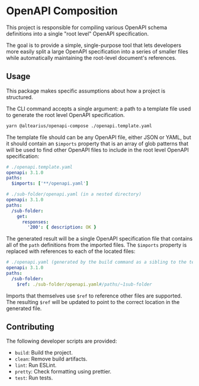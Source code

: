# OpenAPI Composition

This project is responsible for compiling various OpenAPI schema definitions
into a single "root level" OpenAPI specification.

The goal is to provide a simple, single-purpose tool that lets developers
more easily split a large OpenAPI specification into a series of smaller
files while automatically maintaining the root-level document's references.

## Usage

This package makes specific assumptions about how a project is structured.

The CLI command accepts a single argument: a path to a template file used to
generate the root level OpenAPI specification.

```sh
yarn @altearius/openapi-compose ./openapi.template.yaml
```

The template file should can be any OpenAPI file, either JSON or YAML, but it
should contain an `$imports` property that is an array of glob patterns that
will be used to find other OpenAPI files to include in the root level
OpenAPI specification:

```yaml
# ./openapi.template.yaml
openapi: 3.1.0
paths:
  $imports: ['**/openapi.yaml']

# ./sub-folder/openapi.yaml (in a nested directory)
openapi: 3.1.0
paths:
  /sub-folder:
    get:
      responses:
        '200': { description: OK }
```

The generated result will be a single OpenAPI specification file that contains
all of the `path` definitions from the imported files. The `$imports` property
is replaced with references to each of the located files:

```yaml
# ./openapi.yaml (generated by the build command as a sibling to the template)
openapi: 3.1.0
paths:
  /sub-folder:
    $ref: ./sub-folder/openapi.yaml#/paths/~1sub-folder
```

Imports that themselves use `$ref` to reference other files are supported. The
resulting `$ref` will be updated to point to the correct location in the
generated file.

## Contributing

The following developer scripts are provided:

- `build`: Build the project.
- `clean`: Remove build artifacts.
- `lint`: Run ESLint.
- `pretty`: Check formatting using prettier.
- `test`: Run tests.
